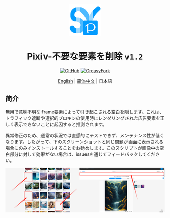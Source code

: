 <div align="center">
    <img src="https://github.com/SynRGB/Pixiv-DeleteNoNeed/raw/main/%23README/icon/256.png" width="20%"/>
    <h1>Pixiv-不要な要素を削除 <code>v1.2</code></h1>
	<p>
        <a href='https://github.com/SynRGB/Pixiv-DeleteNoNeed'><img src="https://img.shields.io/badge/-GitHub-3A3A3A?style=flat&amp;logo=GitHub&amp;logoColor=white" referrerpolicy="no-referrer" alt="GitHub"></a>
	    <a href='https://greasyfork.org/zh-CN/scripts/453775-pixiv-deletenoneed'><img src="https://img.shields.io/badge/-GreasyFork-670000?style=flat&amp;logo=tampermonkey&amp;logoColor=white" referrerpolicy="no-referrer" alt="GreasyFork"></a>
    </p>
	<p><a href='https://github.com/SynRGB/Pixiv-DeleteNoNeed/blob/main/README.md'>English</a> | <a href='https://github.com/SynRGB/Pixiv-DeleteNoNeed/blob/main/%23README/README-zh.md'>简体中文</a> | 日本語</p>
</div>

## 简介

無用で意味不明なiframe要素によって引き起こされる空白を隠します。これは、トラフィック遮断や選択的プロキシの使用時にレンダリングされた広告要素を正しく表示できないことに起因すると推測されます。

異常修正のため、通常の状況では直感的にテストできず、メンテナンス性が低くなります。したがって、下のスクリーンショットと同じ問題が画面に表示される場合にのみインストールすることをお勧めします。このスクリプトが画像中の空白部分に対して効果がない場合は、issuesを通じてフィードバックしてください。

<img src="https://github.com/SynRGB/Pixiv-DeleteNoNeed/raw/main/%23README/example.png"/>
